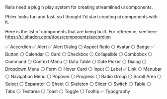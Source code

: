 Rails need a plug n play system for creating streamlined ui components.

Phlex looks fun and fast, so I thought I'd start creating ui components with it.

Here is the list of components that are being built. For reference, see here https://ui.shadcn.com/docs/components/accordion

✅ Accordion
✅ Alert
✅ Alert Dialog
⚪️ Aspect Ratio
⚪️ Avatar
⚪️ Badge
✅ Button
⚪️ Calendar
⚪️ Card
⚪️ Checkbox
⚪️ Collapsible
⚪️ Combobox
⚪️ Command
⚪️ Context Menu
⚪️ Data Table
⚪️ Date Picker
⚪️ Dialog
⚪️ Dropdown Menu
⚪️ Form
⚪️ Hover Card
⚪️ Input
⚪️ Label
✅ Link
⚪️ Menubar
⚪️ Navigation Menu
⚪️ Popover
⚪️ Progress
⚪️ Radio Group
⚪️ Scroll Area
⚪️ Select
⚪️ Separator
⚪️ Sheet
⚪️ Skeleton
⚪️ Slider
⚪️ Switch
⚪️ Table
⚪️ Tabs
⚪️ Textarea
⚪️ Toast
⚪️ Toggle
⚪️ Tooltip
✅ Typography
